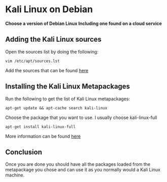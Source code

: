 # Kali Linux on Debian

**Choose a version of Debian Linux Including one found on a cloud service**

## Adding the Kali Linux sources

Open the sources list by doing the following:

```
vim /etc/apt/sources.lst
```

Add the sources that can be found [here](http://docs.kali.org/general-use/kali-linux-sources-list-repositories)

## Installing the Kali Linux Metapackages

Run the following to get the list of Kali Linux metapackages:

```
apt-get update && apt-cache search kali-linux
```

Choose the package that you want to use. I usually choose kali-linux-full

```
apt-get install kali-linux-full
```

More information can be found [here](https://www.kali.org/news/kali-linux-metapackages/)

## Conclusion

Once you are done you should have all the packages loaded from the metapackage you chose and can use it as you normally would a Kali Linux machine.

